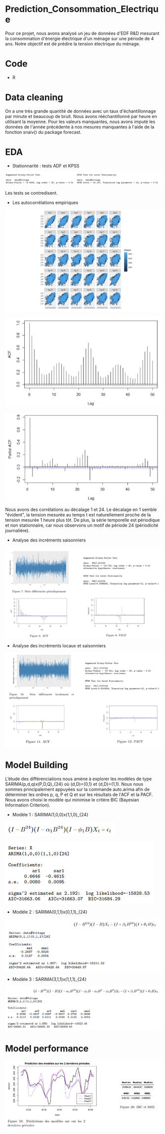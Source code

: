 # Prediction_Consommation_Electrique

Pour ce projet, nous avons analysé un jeu de données d'EDF R&D mesurant la consommation d'énergie électrique d'un ménage sur une période de 4 ans. Notre objectif est de prédire la tension électrique du ménage.

# Code 

- R 

# Data cleaning

On a une très grande quantité de données avec un taux d'échantillonnage par minute et beaucoup de bruit. Nous avons rééchantillonné par heure en utilisant la moyenne. Pour les valeurs manquantes, nous avons imputé les données de l'année précédente à nos mesures manquantes à l'aide de la fonction snaiv() du package forecast. 

# EDA 

- Stationnarité : tests ADF et KPSS 

![alt text](https://github.com/fanny-crt/Prediction_Consommation_Electrique/blob/main/images/test_ADF_KPSS.PNG)

Les tests se contredisent.

- Les autocorrélations empiriques

![alt text](https://github.com/fanny-crt/Prediction_Consommation_Electrique/blob/main/images/lagplot_multi.png)

![alt text](https://github.com/fanny-crt/Prediction_Consommation_Electrique/blob/main/images/ACF.JPG)

![alt text](https://github.com/fanny-crt/Prediction_Consommation_Electrique/blob/main/images/PACF.JPG)

Nous avons des corrélations au décalage 1 et 24. Le décalage en 1 semble "évident", la tension mesurée au temps t est naturellement proche de la tension mesurée 1 heure plus tôt. De plus, la série temporelle est périodique et non stationnaire, car nous observons un motif de période 24 (périodicité journalière). 

- Analyse des incréments saisonniers

![alt text](https://github.com/fanny-crt/Prediction_Consommation_Electrique/blob/main/images/increments_saisonniers.PNG)

- Analyse des incréments locaux et saisonniers

![alt text](https://github.com/fanny-crt/Prediction_Consommation_Electrique/blob/main/images/increments_locaux_saisonniers.PNG)
![alt text](https://github.com/fanny-crt/Prediction_Consommation_Electrique/blob/main/images/increments_locaux_saisonniers2.PNG)

# Model Building

L’étude des différenciations nous amène à explorer les modèles de type SARIMA(p,d,q)x(P,D,Q)_{24} où (d,D)=(0,1) et (d,D)=(1,1).
Nous nous sommes principalement appuyées sur la commande auto.arima afin de déterminer les ordres p, q, P et Q et sur les résultats de l'ACF et la PACF. Nous avons choisi le modèle qui minimise le critère BIC (Bayesian Information Criterion). 

- Modèle 1 : SARIMA(1,0,0)x(1,1,0)_{24}

![alt text](https://github.com/fanny-crt/Prediction_Consommation_Electrique/blob/main/images/modele_1_SARIMA.PNG)

![alt text](https://github.com/fanny-crt/Prediction_Consommation_Electrique/blob/main/images/coef_modele_1_SARIMA.PNG)

- Modèle 2 : SARIMA(0,1,1)x(0,1,1)_{24}

![alt text](https://github.com/fanny-crt/Prediction_Consommation_Electrique/blob/main/images/modele_2.PNG)

- Modèle 3 : SARIMA(3,1,1)x(1,1,1)_{24}

![alt text](https://github.com/fanny-crt/Prediction_Consommation_Electrique/blob/main/images/modele_3.PNG)

# Model performance

![alt text](https://github.com/fanny-crt/Prediction_Consommation_Electrique/blob/main/images/model_performance.PNG)


